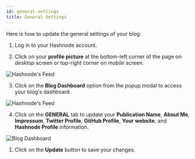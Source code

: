 ```yaml
---
id: general-settings
title: General Settings
---
```


Here is how to update the general settings of your blog:

1. Log in to your Hashnode account.

2. Click on your **profile picture** at the bottom-left corner of the page on *desktop* screen or top-right corner on *mobile* screen.

![Hashnode's Feed](https://cdn.hashnode.com/res/hashnode/image/upload/v1616492775188/7u9FsH_We.png?auto=compress)

3. Click on the **Blog Dashboard** option from the popup modal to access your blog's dashboard.

![Hashnode's Feed](https://cdn.hashnode.com/res/hashnode/image/upload/v1616495148429/anxbO8ZqM.png?auto=compress)

4. Click on the **GENERAL** tab to update your **Publication Name**, **About Me**, **Impressum**, **Twitter Profile**, **GitHub Profile**, **Your website**, and **Hashnode Profile** information.

![Blog Dashboard](https://cdn.hashnode.com/res/hashnode/image/upload/v1616498038809/Z361LJ7HZ.png?auto=compress)

1. Click on the **Update** button to save your changes.
